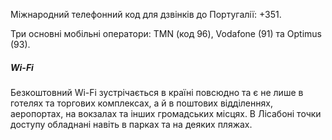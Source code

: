 Міжнародний телефонний код для дзвінків до Португалії: +351.

Три основні мобільні оператори: TMN (код 96), Vodafone (91) та Optimus (93).

##### Wi-Fi

Безкоштовний Wi-Fi зустрічається в країні повсюдно та є не лише в готелях та торгових комплексах, а й в поштових відділеннях, аеропортах, на вокзалах та інших громадських місцях. В Лісабоні точки доступу обладнані навіть в парках та на деяких пляжах.